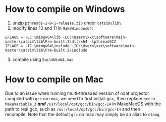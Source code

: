 # How to compile on Windows

1. unzip `pthreads-2-9-1-release.zip` under `catsim\lib\`
2. modify lines 10 and 11 in `MakeWindoes64`:
```
LFLAGS = -LC:\mingw64\lib -LC:\Users\xxx\software\main-master\catsim\lib\Pre-built.2\dll\x64 -lpthreadGC2
IFLAGS = -IC:\mingw64\include -IC:\Users\xxx\software\main-master\catsim\lib\Pre-built.2\include
```
3. compile using `BuildWin64.bat`

# How to compile on Mac

Due to an issue when running multi-threaded version of ncat projector compiled with `gcc` on mac, we need to first install gcc, then replace `gcc` in `MakeVariable_3` ***and*** `/usr/local/opt/gcc/bin/gcc-14` in MakeMacOS with the path  to real gcc, such as `/usr/local/opt/gcc/bin/gcc-14` and then recompile. Note that the default `gcc` on mac may simply be an alias to `clang`.
